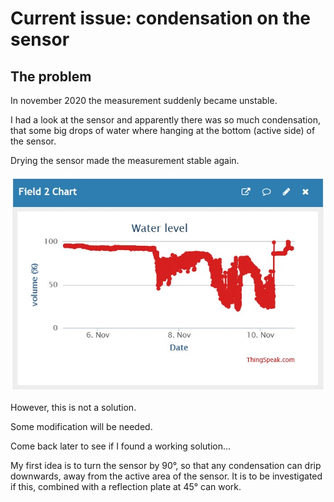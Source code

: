 # Current issue: condensation on the sensor

## The problem

In november 2020 the measurement suddenly became unstable.

I had a look at the sensor and apparently there was so much condensation,
that some big drops of water where hanging at the bottom (active side) of the sensor.

Drying the sensor made the measurement stable again.

![chart](ci01-chart.jpg)

However, this is not a solution.

Some modification will be needed.

Come back later to see if I found a working solution...

My first idea is to turn the sensor by 90°, so that any condensation
can drip downwards, away from the active area of the sensor.
It is to be investigated if this, combined with a reflection plate at 45° can work.
